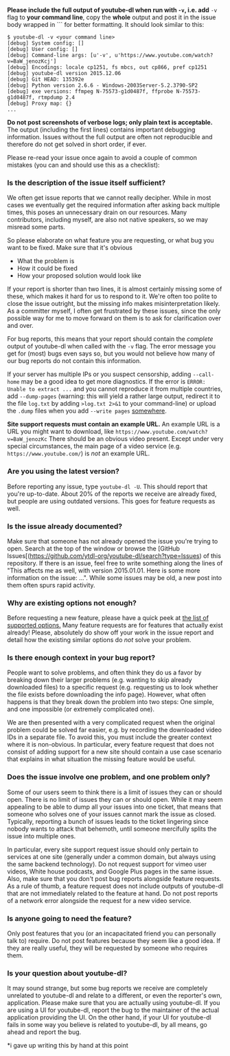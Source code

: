 **Please include the full output of youtube-dl when run with `-v`, i.e. add** `-v` 
flag to **your command line**, copy the **whole** output and post it in the issue 
body wrapped in ``` for better formatting. 
It should look similar to this:
```
$ youtube-dl -v <your command line>
[debug] System config: []
[debug] User config: []
[debug] Command-line args: [u'-v', u'https://www.youtube.com/watch?v=BaW_jenozKcj']
[debug] Encodings: locale cp1251, fs mbcs, out cp866, pref cp1251
[debug] youtube-dl version 2015.12.06
[debug] Git HEAD: 135392e
[debug] Python version 2.6.6 - Windows-2003Server-5.2.3790-SP2
[debug] exe versions: ffmpeg N-75573-g1d0487f, ffprobe N-75573-g1d0487f, rtmpdump 2.4
[debug] Proxy map: {}
...
```
**Do not post screenshots of verbose logs; only plain text is acceptable.**
The output (including the first lines) contains important debugging information. 
Issues without the full output are often not reproducible and therefore do not 
get solved in short order, if ever.

Please re-read your issue once again to avoid a couple of common mistakes 
(you can and should use this as a checklist):

### Is the description of the issue itself sufficient?

We often get issue reports that we cannot really decipher. While in most 
cases we eventually get the required information after asking back multiple 
times, this poses an unnecessary drain on our resources. Many contributors, 
including myself, are also not native speakers, so we may misread some parts.

So please elaborate on what feature you are requesting, or what bug you want 
to be fixed. Make sure that it's obvious

- What the problem is
- How it could be fixed
- How your proposed solution would look like

If your report is shorter than two lines, it is almost certainly missing some
of these, which makes it hard for us to respond to it. We're often too polite
to close the issue outright, but the missing info makes misinterpretation
likely. As a committer myself, I often get frustrated by these issues, since
the only possible way for me to move forward on them is to ask for clarification
over and over.

For bug reports, this means that your report should contain the *complete* output
of youtube-dl when called with the `-v` flag. The error message you get for (most) 
bugs even says so, but you would not believe how many of our bug reports do not 
contain this information.

If your server has multiple IPs or you suspect censorship, adding `--call-home`
may be a good idea to get more diagnostics. If the error is `ERROR: Unable to extract ...`
and you cannot reproduce it from multiple countries, add `--dump-pages` (warning: 
this will yield a rather large output, redirect it to the file `log.txt` by adding
`>log.txt 2>&1` to your command-line) or upload the `.dump` files when you add
`--write pages` [somewhere](https://gist.github.com/).

**Site support requests must contain an example URL.** An example URL is a URL you 
might want to download, like `https://www.youtube.com/watch?v=BaW_jenozKc` There 
should be an obvious video present. Except under very special circumstances, 
the main page of a video service (e.g. `https://www.youtube.com/`) is *not* an
example URL.

### Are you using the latest version?

Before reporting any issue, type `youtube-dl -U`. This should report that you're
up-to-date. About 20% of the reports we receive are already fixed, but people are 
using outdated versions. This goes for feature requests as well.

### Is the issue already documented?

Make sure that someone has not already opened the issue you're trying to open. 
Search at the top of the window or browse the [GitHub Issues[(https://github.com/ytdl-org/youtube-dl/search?type=Issues) 
of this repository. If there is an issue, feel free to write something along 
the lines of "This affects me as well, with version 2015.01.01. Here is some 
more information on the issue: ...". While some issues may be old, a new post
into them often spurs rapid activity.

### Why are existing options not enough?

Before requesting a new feature, please have a quick peek at [the list of supported options.](https://github.com/voxelprismatic/youtube-dl/blob/master/README.md#options)
Many feature requests are for features that actually 
exist already! Please, absolutely do show off your work in the issue report 
and detail how the existing similar options do *not* solve your problem.

### Is there enough context in your bug report?

People want to solve problems, and often think they do us a favor by breaking 
down their larger problems (e.g. wanting to skip already downloaded files) to 
a specific request (e.g. requesting us to look whether the file exists before 
downloading the info page). However, what often happens is that they break down 
the problem into two steps: One simple, and one impossible (or extremely complicated one).

We are then presented with a very complicated request when the original problem 
could be solved far easier, e.g. by recording the downloaded video IDs in a 
separate file. To avoid this, you must include the greater context where it is 
non-obvious. In particular, every feature request that does not consist of adding 
support for a new site should contain a use case scenario that explains in what 
situation the missing feature would be useful.

### Does the issue involve one problem, and one problem only?

Some of our users seem to think there is a limit of issues they can or should 
open. There is no limit of issues they can or should open. While it may seem 
appealing to be able to dump all your issues into one ticket, that means that 
someone who solves one of your issues cannot mark the issue as closed. Typically, 
reporting a bunch of issues leads to the ticket lingering since nobody wants to 
attack that behemoth, until someone mercifully splits the issue into multiple ones.

In particular, every site support request issue should only pertain to services 
at one site (generally under a common domain, but always using the same backend 
technology). Do not request support for vimeo user videos, White house podcasts, 
and Google Plus pages in the same issue. Also, make sure that you don't post bug 
reports alongside feature requests. As a rule of thumb, a feature request does 
not include outputs of youtube-dl that are not immediately related to the feature
at hand. Do not post reports of a network error alongside the request for a new 
video service.

### Is anyone going to need the feature?

Only post features that you (or an incapacitated friend you can personally talk to)
require. Do not post features because they seem like a good idea. If they are really 
useful, they will be requested by someone who requires them.

### Is your question about youtube-dl?

It may sound strange, but some bug reports we receive are completely unrelated to 
youtube-dl and relate to a different, or even the reporter's own, application. 
Please make sure that you are actually using youtube-dl. If you are using a UI for 
youtube-dl, report the bug to the maintainer of the actual application providing the 
UI. On the other hand, if your UI for youtube-dl fails in some way you believe is 
related to youtube-dl, by all means, go ahead and report the bug.





*i gave up writing this by hand at this point
